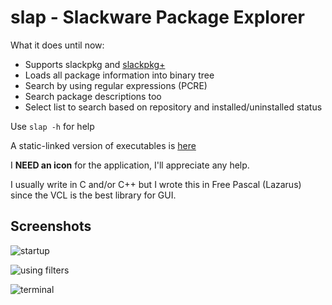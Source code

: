 # slap - Slackware Package Explorer

What it does until now:

* Supports slackpkg and [slackpkg+](http://slakfinder.org/slackpkg+.html)
* Loads all package information into binary tree
* Search by using regular expressions (PCRE)
* Search package descriptions too
* Select list to search based on repository and installed/uninstalled status

Use `slap -h` for help

A static-linked version of executables is [here](https://github.com/nereusx/slap/raw/master/release/binaries.zip)

I **NEED an icon** for the application, I'll appreciate any help.

I usually write in C and/or C++ but I wrote this in Free Pascal (Lazarus) since the VCL is the best library for GUI.

## Screenshots

![startup](https://github.com/nereusx/slap/blob/master/images/lazslap-1.png)

![using filters](https://github.com/nereusx/slap/blob/master/images/lazslap-2.png)

![terminal](https://github.com/nereusx/slap/blob/master/images/slap-1.png)
